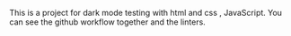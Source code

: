 This is a project for dark mode testing with html and css , JavaScript.
You can see the github workflow together and the linters.
